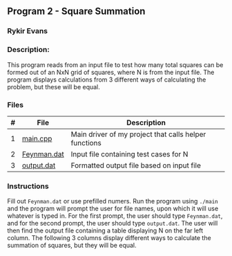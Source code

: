 ## Program 2 - Square Summation
### Rykir Evans
### Description:

This program reads from an input file to test how many total squares can be formed out of an NxN grid of squares, where N is from the input file. The program displays calculations from 3 different ways of calculating the problem, but these will be equal.

### Files

|   #   | File                                        | Description                                              |
| :---: | ------------------------------------------- | -------------------------------------------------------- |
|   1   | [main.cpp](./main.cpp)                       | Main driver of my project that calls helper functions    |
|   2   | [Feynman.dat](./Feynman.dat)                | Input file containing test cases for N                   |
|   3   | [output.dat](./output.dat)                  | Formatted output file based on input file                |

### Instructions

Fill out `Feynman.dat` or use prefilled numers. Run the program using `./main` and the program will prompt the user for file names, upon which it will use whatever is typed in. For the first prompt, the user should type `Feynman.dat`, and for the second prompt, the user should type `output.dat`.
The user will then find the output file containing a table displaying N on the far left column. The following 3 columns display different ways to calculate the summation of squares, but they will be equal.
